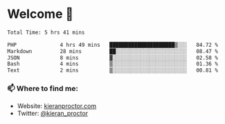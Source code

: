 # Welcome 🦘

<!--START_SECTION:waka-->

```txt
Total Time: 5 hrs 41 mins

PHP              4 hrs 49 mins   █████████████████████▒░░░   84.72 %
Markdown         28 mins         ██░░░░░░░░░░░░░░░░░░░░░░░   08.47 %
JSON             8 mins          ▓░░░░░░░░░░░░░░░░░░░░░░░░   02.58 %
Bash             4 mins          ▒░░░░░░░░░░░░░░░░░░░░░░░░   01.36 %
Text             2 mins          ▒░░░░░░░░░░░░░░░░░░░░░░░░   00.81 %
```

<!--END_SECTION:waka-->

### 📫 Where to find me:

-   Website: [kieranproctor.com](https://kieranproctor.com/)
-   Twitter: [@kieran_proctor](https://twitter.com/kieran_proctor)
